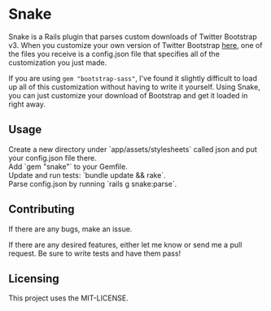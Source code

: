 <h1>Snake</h1>

<p>Snake is a Rails plugin that parses custom downloads of Twitter Bootstrap v3. When you customize your own version of Twitter Bootstrap <a href="http://getbootstrap.com/customize/">here</a>, one of the files you receive is a config.json file that specifies all of the customization you just made.</p>

If you are using `gem "bootstrap-sass"`, I've found it slightly difficult to load up all of this customization without having to write it yourself. Using Snake, you can just customize your download of Bootstrap and get it loaded in right away.
<h2>Usage</h2>
Create a new directory under `app/assets/stylesheets` called json and put your config.json file there.<br/>
Add `gem "snake"` to your Gemfile.<br/>
Update and run tests: `bundle update && rake`.<br/>
Parse config.json by running `rails g snake:parse`.<br/>


<h2>Contributing</h2>
<p>If there are any bugs, make an issue.</p>
<p>If there are any desired features, either let me know or send me a pull request. Be sure to write tests and have them pass!</p>
<h2>Licensing</h2>
<p>This project uses the MIT-LICENSE.</p>
